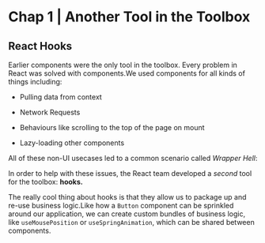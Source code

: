 # Chap 1 | Another Tool in the Toolbox

## React Hooks

Earlier components were the only tool in the toolbox. Every problem in React was solved with components.We used components for all kinds of things including:

- Pulling data from context

- Network Requests

- Behaviours like scrolling to the top of the page on mount

- Lazy-loading other components

All of these non-UI usecases led to a common scenario called *Wrapper Hell*:

In order to help with these issues, the React team developed a *second* tool for the toolbox: **hooks.**

The really cool thing about hooks is that they allow us to package up and re-use business logic.Like how a `Button` component can be sprinkled around our application, we can create custom bundles of business logic, like `useMousePosition` or `useSpringAnimation`, which can be shared between components.
